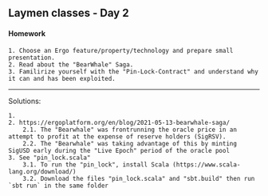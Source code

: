 ## Laymen classes - Day 2
#### Homework

    1. Choose an Ergo feature/property/technology and prepare small presentation.
    2. Read about the "BearWhale" Saga.
    3. Familirize yourself with the "Pin-Lock-Contract" and understand why it can and has been exploited. 

---
Solutions:

    1. 
    2. https://ergoplatform.org/en/blog/2021-05-13-bearwhale-saga/
        2.1. The "Bearwhale" was frontrunning the oracle price in an attempt to profit at the expense of reserve holders (SigRSV).
        2.2. The "Bearwhale" was taking advantage of this by minting SigUSD early during the "Live Epoch" period of the oracle pool
    3. See "pin_lock.scala"
        3.1. To run the "pin_lock", install Scala (https://www.scala-lang.org/download/)
        3.2. Download the files "pin_lock.scala" and "sbt.build" then run `sbt run` in the same folder
